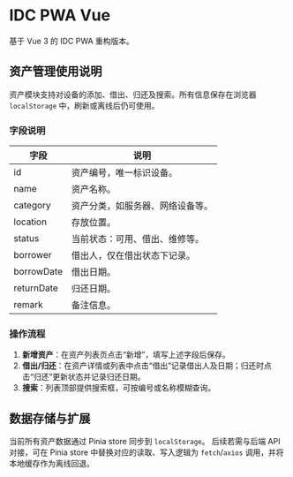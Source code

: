 # IDC PWA Vue

基于 Vue 3 的 IDC PWA 重构版本。

## 资产管理使用说明

资产模块支持对设备的添加、借出、归还及搜索。所有信息保存在浏览器 `localStorage` 中，刷新或离线后仍可使用。

### 字段说明

| 字段 | 说明 |
| --- | --- |
| id | 资产编号，唯一标识设备。 |
| name | 资产名称。 |
| category | 资产分类，如服务器、网络设备等。 |
| location | 存放位置。 |
| status | 当前状态：可用、借出、维修等。 |
| borrower | 借出人，仅在借出状态下记录。 |
| borrowDate | 借出日期。 |
| returnDate | 归还日期。 |
| remark | 备注信息。 |

### 操作流程

1. **新增资产**：在资产列表页点击“新增”，填写上述字段后保存。
2. **借出/归还**：在资产详情或列表中点击“借出”记录借出人及日期；归还时点击“归还”更新状态并记录归还日期。
3. **搜索**：列表顶部提供搜索框，可按编号或名称模糊查询。

## 数据存储与扩展

当前所有资产数据通过 Pinia store 同步到 `localStorage`。
后续若需与后端 API 对接，可在 Pinia store 中替换对应的读取、写入逻辑为 `fetch`/`axios` 调用，并将本地缓存作为离线回退。
